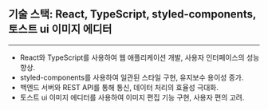 ## 기술 스택: React, TypeScript, styled-components, 토스트 ui 이미지 에디터

---

- React와 TypeScript를 사용하여 웹 애플리케이션 개발, 사용자 인터페이스의 성능 향상.
- styled-components를 사용하여 일관된 스타일 구현, 유지보수 용이성 증가.
- 백엔드 서버와 REST API를 통해 통신, 데이터 처리의 효율성 극대화.
- 토스트 ui 이미지 에디터를 사용하여 이미지 편집 기능 구현, 사용자 편의 고려.
